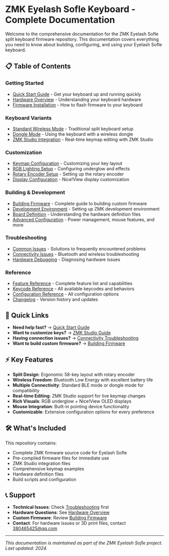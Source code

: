 # ZMK Eyelash Sofle Keyboard - Complete Documentation

Welcome to the comprehensive documentation for the ZMK Eyelash Sofle split keyboard firmware repository. This documentation covers everything you need to know about building, configuring, and using your Eyelash Sofle keyboard.

## 📋 Table of Contents

### Getting Started
- [Quick Start Guide](quick-start.md) - Get your keyboard up and running quickly
- [Hardware Overview](hardware-overview.md) - Understanding your keyboard hardware
- [Firmware Installation](firmware-installation.md) - How to flash firmware to your keyboard

### Keyboard Variants
- [Standard Wireless Mode](standard-mode.md) - Traditional split keyboard setup
- [Dongle Mode](dongle-mode.md) - Using the keyboard with a wireless dongle
- [ZMK Studio Integration](zmk-studio.md) - Real-time keymap editing with ZMK Studio

### Customization
- [Keymap Configuration](keymap-configuration.md) - Customizing your key layout
- [RGB Lighting Setup](rgb-configuration.md) - Configuring underglow and effects  
- [Rotary Encoder Setup](encoder-configuration.md) - Setting up the rotary encoder
- [Display Configuration](display-configuration.md) - Nice!View display customization

### Building & Development
- [Building Firmware](building-firmware.md) - Complete guide to building custom firmware
- [Development Environment](development-setup.md) - Setting up ZMK development environment
- [Board Definition](board-definition.md) - Understanding the hardware definition files
- [Advanced Configuration](advanced-configuration.md) - Power management, mouse features, and more

### Troubleshooting
- [Common Issues](troubleshooting.md) - Solutions to frequently encountered problems
- [Connectivity Issues](connectivity-troubleshooting.md) - Bluetooth and wireless troubleshooting
- [Hardware Debugging](hardware-debugging.md) - Diagnosing hardware issues

### Reference
- [Feature Reference](feature-reference.md) - Complete feature list and capabilities
- [Keycode Reference](keycode-reference.md) - All available keycodes and behaviors
- [Configuration Reference](configuration-reference.md) - All configuration options
- [Changelog](changelog.md) - Version history and updates

## 🚀 Quick Links

- **Need help fast?** → [Quick Start Guide](quick-start.md)
- **Want to customize keys?** → [ZMK Studio Guide](zmk-studio.md)
- **Having connection issues?** → [Connectivity Troubleshooting](connectivity-troubleshooting.md)
- **Want to build custom firmware?** → [Building Firmware](building-firmware.md)

## ⚡ Key Features

- **Split Design**: Ergonomic 58-key layout with rotary encoder
- **Wireless Freedom**: Bluetooth Low Energy with excellent battery life
- **Multiple Connectivity**: Standard BLE mode or dongle mode for compatibility
- **Real-time Editing**: ZMK Studio support for live keymap changes
- **Rich Visuals**: RGB underglow + Nice!View OLED displays
- **Mouse Integration**: Built-in pointing device functionality
- **Customizable**: Extensive configuration options for every preference

## 🛠️ What's Included

This repository contains:
- Complete ZMK firmware source code for Eyelash Sofle
- Pre-compiled firmware files for immediate use
- ZMK Studio integration files
- Comprehensive keymap examples
- Hardware definition files
- Build scripts and configuration

## 📞 Support

- **Technical Issues**: Check [Troubleshooting](troubleshooting.md) first
- **Hardware Questions**: See [Hardware Overview](hardware-overview.md)
- **Custom Firmware**: Review [Building Firmware](building-firmware.md)
- **Contact**: For hardware issues or 3D print files, contact 380465425@qq.com

---

*This documentation is maintained as part of the ZMK Eyelash Sofle project. Last updated: 2024.* 